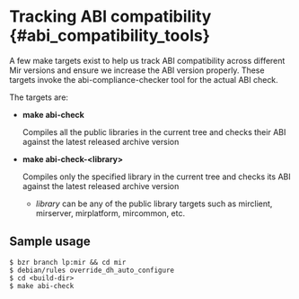 Tracking ABI compatibility {#abi_compatibility_tools}
================================

A few make targets exist to help us track ABI compatibility across
different Mir versions and ensure we increase the ABI version properly.
These targets invoke the abi-compliance-checker tool for the actual ABI check.

The targets are:

* **make abi-check**

  Compiles all the public libraries in the current tree and checks their ABI against the latest released archive version

* **make abi-check-\<library>**

  Compiles only the specified library in the current tree and checks its ABI against the latest released archive version

  - *library* can be any of the public library targets such as mirclient, mirserver, mirplatform, mircommon, etc.

Sample usage
------------

    $ bzr branch lp:mir && cd mir
    $ debian/rules override_dh_auto_configure
    $ cd <build-dir>
    $ make abi-check
